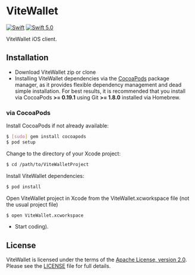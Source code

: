 # ViteWallet
[![Swift](https://img.shields.io/badge/Genegated--With-AT--Project--Generator-723A78.svg?style=for-the-badge&color=723A78)](https://github.com/MadL0rd/ATProjectGenerator) [![Swift 5.0](https://img.shields.io/badge/Swift-5.0-green.svg?style=for-the-badge)](https://developer.apple.com/swift/) 


ViteWallet iOS client.

## Installation

- Download ViteWallet zip or clone
- Installing ViteWallet dependencies via the [CocoaPods](http://cocoapods.org/) package manager, as it provides flexible dependency management and dead simple installation. For best results, it is recommended that you install via CocoaPods **>= 0.19.1** using Git **>= 1.8.0** installed via Homebrew.

### via CocoaPods

Install CocoaPods if not already available:

``` bash
$ [sudo] gem install cocoapods
$ pod setup
```

Change to the directory of your Xcode project:

``` bash
$ cd /path/to/ViteWalletProject
```

Install ViteWallet dependencies:

``` bash
$ pod install
```

Open ViteWallet project in Xcode from the ViteWallet.xcworkspace file (not the usual project file)

``` bash
$ open ViteWallet.xcworkspace
```

- Start coding).

## License

ViteWallet is licensed under the terms of the [Apache License, version 2.0](http://www.apache.org/licenses/LICENSE-2.0.html). Please see the [LICENSE](LICENSE) file for full details.
